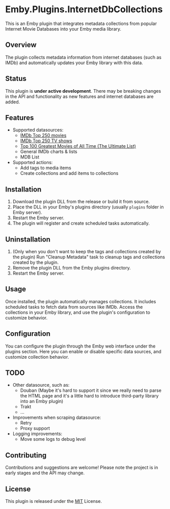# Emby.Plugins.InternetDbCollections

This is an Emby plugin that integrates metadata collections from popular Internet Movie Databases into your Emby media library.

## Overview

The plugin collects metadata information from internet databases (such as IMDb) and automatically updates your Emby library with this data.

## Status

This plugin is **under active development**. There may be breaking changes in the API and functionality as new features and internet databases are added.

## Features
- Supported datasources:
  - [IMDb Top 250 movies](https://www.imdb.com/chart/top/)
  - [IMDb Top 250 TV shows](https://www.imdb.com/chart/toptv/)
  - [Top 100 Greatest Movies of All Time (The Ultimate List)](https://www.imdb.com/list/ls055592025/)
  - General IMDb charts & lists
  - MDB List
- Supported actions:
  - Add tags to media items
  - Create collections and add items to collections

## Installation

1. Download the plugin DLL from the release or build it from source.
2. Place the DLL in your Emby's plugins directory (usually `plugins` folder in Emby server).
3. Restart the Emby server.
4. The plugin will register and create scheduled tasks automatically.

## Uninstallation
1. (Only when you don't want to keep the tags and collections created by the plugin) Run "Cleanup Metadata" task to cleanup tags and collections created by the plugin.
2. Remove the plugin DLL from the Emby plugins directory.
3. Restart the Emby server.

## Usage

Once installed, the plugin automatically manages collections. It includes scheduled tasks to fetch data from sources like IMDb.
Access the collections in your Emby library, and use the plugin's configuration to customize behavior.

## Configuration

You can configure the plugin through the Emby web interface under the plugins section. Here you can enable or disable specific data sources, and customize collection behavior.

## TODO

- Other datasource, such as:
  - Douban (Maybe it's hard to support it since we really need to parse the HTML page and it's a little hard to introduce third-party library into an Emby plugin)
  - Trakt
  - ...
- Improvements when scraping datasource:
  - Retry
  - Proxy support
- Logging improvements:
  - Move some logs to debug level

## Contributing

Contributions and suggestions are welcome! Please note the project is in early stages and the API may change.

## License

This plugin is released under the [MIT](LICENSE) License.

